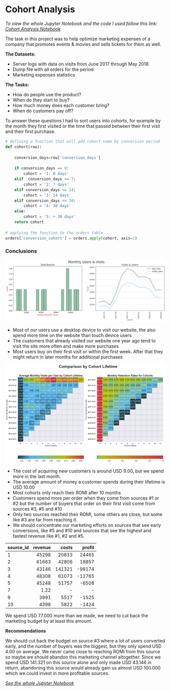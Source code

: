 # Cohort Analysis
*To view the whole Jupyter Notebook and the code I used follow this link: [Cohort Analysis Notebook](https://nbviewer.org/github/laura-str/p100_Cohort_Analysis/blob/main/P100_Cohort_Analysis.ipynb)*

The task in this project was to help optimize marketing expenses of a company that promotes events & movies and sells tickets for them as well.

**The Datasets:**
* Server logs with data on visits from June 2017 through May 2018
* Dump file with all orders for the period
* Marketing expenses statistics

**The Tasks:**
* How do people use the product?
* When do they start to buy?
* How much money does each customer bring?
* When do customers pay off?


To answer these questions I had to sort users into cohorts, for example by the month they first visited or the time that passed between their first visit and their first purchase.

~~~~python
# defining a function that will add cohort name by conversion period
def cohort(row):
    
    conversion_days=row['conversion_days']
    
    if conversion_days == 0:
        cohort = '1: 0 days'
    elif  conversion_days <= 7:
        cohort = '2: 7 days'
    elif conversion_days <= 14:
        cohort = '3: 14 days'
    elif conversion_days <= 30:
        cohort = '4: 30 days'
    else:
        cohort = '5: > 30 days'
    return cohort

# applying the function to the orders table
orders['conversion_cohort'] = orders.apply(cohort, axis=1)
~~~~

### Conclusions
<img src="Monthly_Visits.png">

* Most of our users use a desktop device to visit our website, the also spend more time on the website than touch device users
* The customers that already visited our website one year ago tend to visit the site more often and make more purchases
* Most users buy on their first visit or within the first week. After that they might return in later months for additional purchases
  
<img src="Cohort_Analysis.png">

* The cost of acquiring new customers is around USD 9.00, but we spend more in the last month.
* The average amount of money a customer spends during their lifetime is USD 10.00
* Most cohorts only reach their ROMI after 10 months
* Customers spend more per order when they come from sources #1 or #2 but the number of buyers that order on their first visit come from sources #3, #5 and #10
* Only two sources reached their ROMI, some others are close, but some like #3 are far from reaching it.
* We should concentrate our marketing efforts on sources that see early conversions, like #5 and #10 and sources that see the highest and fastest revenue like #1, #2 and #5.

source_id|revenue|costs|profit
---|--:|--:|--:
1|45298|20833|24465
2|61663|42806|18857
3|43146|141321|-98174
4|48308|61073|-12765
5|45248|51757|-6508
7|1.22|-|-
9|3991|5517|-1525
10|4398|5822|-1424

We spend USD 77.000 more than we made, we need to cut back the marketing budget by at least this amount.

**Recommendations**

We should cut back the budget on source #3 where a lot of users converted early, and the number of buyers was the biggest, but they only spend USD 4.00 on average. We never came close to reaching ROMI from this source so maybe we should abandon this marketing channel altogether. Since we spend USD 141.321 on this source alone and only made USD 43.146 in return, abandoning this source would already gain us almost USD 100.000 which we could invest in more profitable sources.

[*See the whole Jupyter Notebook*](https://nbviewer.org/github/laura-str/p100_Cohort_Analysis/blob/main/P100_Cohort_Analysis.ipynb)

